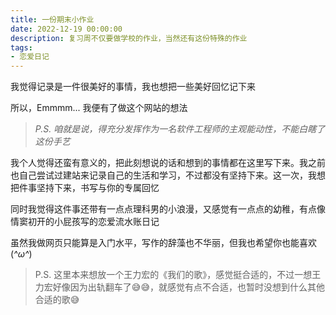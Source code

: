 ```yaml
---
title: 一份期末小作业
date: 2022-12-19 00:00:00
description: 复习周不仅要做学校的作业，当然还有这份特殊的作业
tags:
- 恋爱日记
---
```


我觉得记录是一件很美好的事情，我也想把一些美好回忆记下来

所以，Emmmm... 我便有了做这个网站的想法

> *P.S. 咱就是说，得充分发挥作为一名软件工程师的主观能动性，不能白瞎了这份手艺*

我个人觉得还蛮有意义的，把此刻想说的话和想到的事情都在这里写下来。我之前也自己尝试过建站来记录自己的生活和学习，不过都没有坚持下来。这一次，我想把件事坚持下来，书写与你的专属回忆

同时我觉得这件事还带有一点点理科男的小浪漫，又感觉有一点点的幼稚，有点像情窦初开的小屁孩写的恋爱流水账日记

虽然我做网页只能算是入门水平，写作的辞藻也不华丽，但我也希望你也能喜欢(*^ω^*)

> P.S. 这里本来想放一个王力宏的《我们的歌》，感觉挺合适的，不过一想王力宏好像因为出轨翻车了😅😅，就感觉有点不合适，也暂时没想到什么其他合适的歌😅 